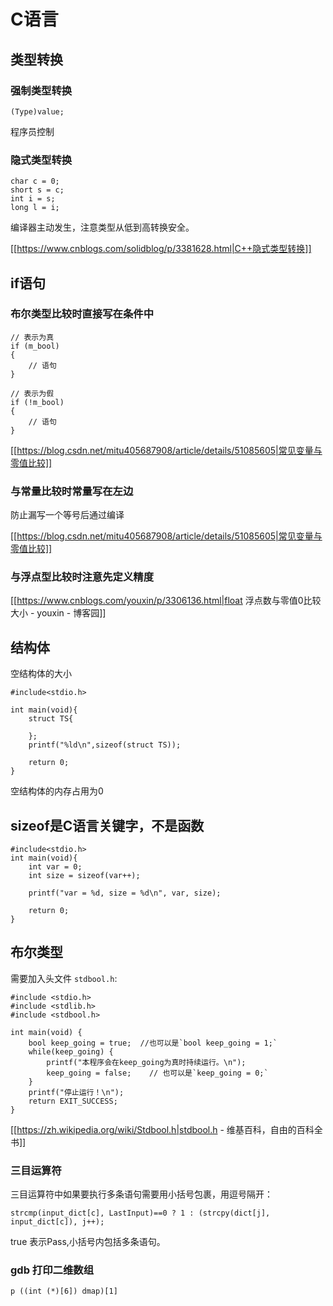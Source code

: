 # C语言

## 类型转换

### 强制类型转换
```
(Type)value;
```
程序员控制

### 隐式类型转换
```
char c = 0;
short s = c;
int i = s;
long l = i;
```
编译器主动发生，注意类型从低到高转换安全。

[[https://www.cnblogs.com/solidblog/p/3381628.html|C++隐式类型转换]]


## if语句

### 布尔类型比较时直接写在条件中

```
// 表示为真
if (m_bool)
{
    // 语句
}

// 表示为假
if (!m_bool)
{
    // 语句
}
```
[[https://blog.csdn.net/mitu405687908/article/details/51085605|常见变量与零值比较]]

### 与常量比较时常量写在左边

防止漏写一个等号后通过编译

[[https://blog.csdn.net/mitu405687908/article/details/51085605|常见变量与零值比较]]

### 与浮点型比较时注意先定义精度

[[https://www.cnblogs.com/youxin/p/3306136.html|float 浮点数与零值0比较大小 - youxin - 博客园]]

## 结构体

空结构体的大小

```
#include<stdio.h>

int main(void){
    struct TS{

    };
    printf("%ld\n",sizeof(struct TS));

    return 0;
}
```
空结构体的内存占用为0

## sizeof是C语言关键字，不是函数

```
#include<stdio.h>
int main(void){
    int var = 0;
    int size = sizeof(var++);

    printf("var = %d, size = %d\n", var, size);

    return 0;
}
```

## 布尔类型

需要加入头文件 `stdbool.h`:

```
#include <stdio.h>
#include <stdlib.h>
#include <stdbool.h>

int main(void) {
    bool keep_going = true;  //也可以是`bool keep_going = 1;`
    while(keep_going) {
        printf("本程序会在keep_going为真时持续运行。\n");
        keep_going = false;    // 也可以是`keep_going = 0;`
    }
    printf("停止运行！\n");
    return EXIT_SUCCESS;
}
```
[[https://zh.wikipedia.org/wiki/Stdbool.h|stdbool.h - 维基百科，自由的百科全书]]

### 三目运算符

三目运算符中如果要执行多条语句需要用小括号包裹，用逗号隔开：

```
strcmp(input_dict[c], LastInput)==0 ? 1 : (strcpy(dict[j], input_dict[c]), j++);
```

true 表示Pass,小括号内包括多条语句。

### gdb 打印二维数组

```
p ((int (*)[6]) dmap)[1]
```